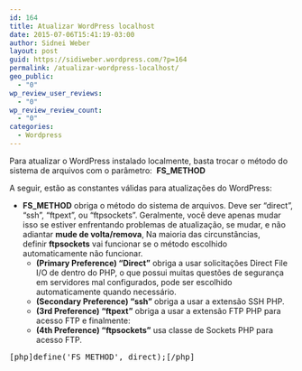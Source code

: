 ```yaml
---
id: 164
title: Atualizar WordPress localhost
date: 2015-07-06T15:41:19-03:00
author: Sidnei Weber
layout: post
guid: https://sidiweber.wordpress.com/?p=164
permalink: /atualizar-wordpress-localhost/
geo_public:
  - "0"
wp_review_user_reviews:
  - "0"
wp_review_review_count:
  - "0"
categories:
  - Wordpress
---
```

Para atualizar o WordPress instalado localmente, basta trocar o método do sistema de arquivos com o parâmetro:  **FS_METHOD**

A seguir, estão as constantes válidas para atualizações do WordPress:

  * **FS_METHOD** obriga o método do sistema de arquivos. Deve ser &#8220;direct&#8221;, &#8220;ssh&#8221;, &#8220;ftpext&#8221;, ou &#8220;ftpsockets&#8221;. Geralmente, você deve apenas mudar isso se estiver enfrentando problemas de atualização, se mudar, e não adiantar **mude de volta/remova**, Na maioria das circunstâncias, definir **ftpsockets** vai funcionar se o método escolhido automaticamente não funcionar. 
      * **(Primary Preference) &#8220;Direct&#8221;** obriga a usar solicitações Direct File I/O de dentro do PHP, o que possui muitas questões de segurança em servidores mal configurados, pode ser escolhido automaticamente quando necessário.
      * **(Secondary Preference) &#8220;ssh&#8221;** obriga a usar a extensão SSH PHP.
      * **(3rd Preference) &#8220;ftpext&#8221;** obriga a usar a extensão FTP PHP para acesso FTP e finalmente:
      * **(4th Preference) &#8220;ftpsockets&#8221;** usa classe de Sockets PHP para acesso FTP.

<pre>[php]define('FS_METHOD', direct);[/php]</pre>